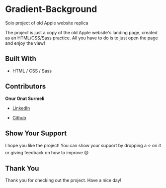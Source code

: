 # Gradient-Background
Solo project of old Apple website replica

The project is just a copy of the old Apple website's landing page, created as an HTML/CSS/Sass practice. All you have to do is to just open the page and enjoy the view!

## Built With

* HTML / CSS / Sass

## Contributors

**Onur Onat Surmeli**

* [LinkedIn](https://www.linkedin.com/in/onur-onat-surmeli-1143ab181/)

* [Github](https://github.com/Zibilyonik)


## Show Your Support

I hope you like the project! You can show your support by dropping a :star: on it or giving feedback on how to improve :smile:

## Thank You
Thank you for checking out the project. Have a nice day!



